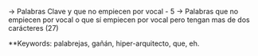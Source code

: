 -> Palabras Clave y que no empiecen por vocal - 5
-> Palabras que no empiecen por vocal o que sí empiecen por vocal pero tengan mas de dos carácteres (27) 

**Keywords: palabrejas, gañán, hiper-arquitecto, que, eh. 